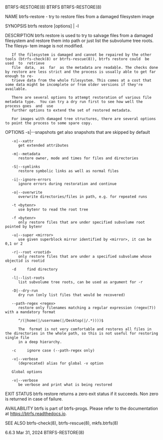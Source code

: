 BTRFS-RESTORE(8)							     BTRFS							      BTRFS-RESTORE(8)

NAME
       btrfs-restore - try to restore files from a damaged filesystem image

SYNOPSIS
       btrfs restore [options] <device> <path> | -l <device>

DESCRIPTION
       btrfs  restore is used to try to salvage files from a damaged filesystem and restore them into path or just list the subvolume tree roots. The filesys‐
       tem image is not modified.

       If the filesystem is damaged and cannot be repaired by the other tools (btrfs-check(8) or btrfs-rescue(8)), btrfs restore could	be  used  to  retrieve
       file  data,  as	far  as the metadata are readable. The checks done by restore are less strict and the process is usually able to get far enough to re‐
       trieve data from the whole filesystem. This comes at a cost that some data might be incomplete or from older versions if they're available.

       There are several options to attempt restoration of various file metadata type.	You can try a dry run first to see how well the process goes  and  use
       further options to extend the set of restored metadata.

       For images with damaged tree structures, there are several options to point the process to some spare copy.

OPTIONS
       -s|--snapshots
	      get also snapshots that are skipped by default

       -x|--xattr
	      get extended attributes

       -m|--metadata
	      restore owner, mode and times for files and directories

       -S|--symlinks
	      restore symbolic links as well as normal files

       -i|--ignore-errors
	      ignore errors during restoration and continue

       -o|--overwrite
	      overwrite directories/files in path, e.g. for repeated runs

       -t <bytenr>
	      use bytenr to read the root tree

       -f <bytenr>
	      only restore files that are under specified subvolume root pointed by bytenr

       -u|--super <mirror>
	      use given superblock mirror identified by <mirror>, it can be 0,1 or 2

       -r|--root <rootid>
	      only restore files that are under a specified subvolume whose objectid is rootid

       -d     find directory

       -l|--list-roots
	      list subvolume tree roots, can be used as argument for -r

       -D|--dry-run
	      dry run (only list files that would be recovered)

       --path-regex <regex>
	      restore only filenames matching a regular expression (regex(7)) with a mandatory format

	      ^/(|home(|/username(|/Desktop(|/.*))))$

	      The  format is not very comfortable and restores all files in the directories in the whole path, so this is not useful for restoring single file
	      in a deep hierarchy.

       -c     ignore case (--path-regex only)

       -v|--verbose
	      (deprecated) alias for global -v option

       Global options

       -v|--verbose
	      be verbose and print what is being restored

EXIT STATUS
       btrfs restore returns a zero exit status if it succeeds. Non zero is returned in case of failure.

AVAILABILITY
       btrfs is part of btrfs-progs.  Please refer to the documentation at https://btrfs.readthedocs.io.

SEE ALSO
       btrfs-check(8), btrfs-rescue(8), mkfs.btrfs(8)

6.6.3									 Mar 31, 2024							      BTRFS-RESTORE(8)
